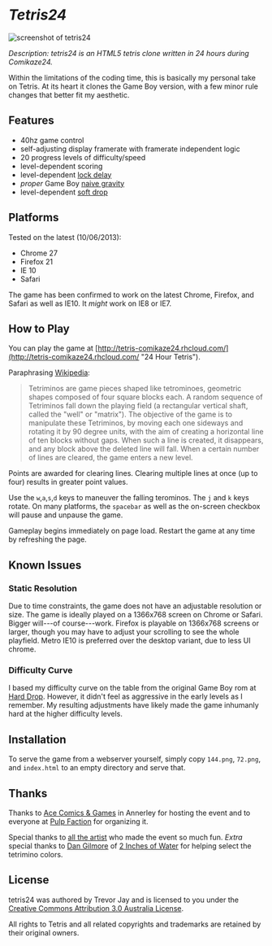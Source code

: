 # _Tetris24_

![screenshot of tetris24](http://tetris-comikaze24.rhcloud.com/screenshot.png)

_Description: tetris24 is an HTML5 tetris clone written in 24 hours during Comikaze24._

Within the limitations of the coding time, this is basically my personal take on Tetris. At its heart it clones the Game Boy version, with a few minor rule changes that better fit my aesthetic.

## Features

- 40hz game control
- self-adjusting display framerate with framerate independent logic
- 20 progress levels of difficulty/speed
- level-dependent scoring
- level-dependent [lock delay](http://harddrop.com/wiki/Lock_delay "Lock delay - Hard Drop - Tetris Wiki")
- *proper* Game Boy [naive gravity](http://harddrop.com/wiki/Line_clear#Line_clear_gravity "Line clear - Hard Drop - Tetris Wiki")
- level-dependent [soft drop](http://harddrop.com/wiki/Drop#Soft_drop "Drop - Hard Drop - Tetris Wiki")

## Platforms

Tested on the latest (10/06/2013):

- Chrome 27
- Firefox 21
- IE 10 
- Safari 

The game has been confirmed to work on the latest Chrome, Firefox, and Safari as well as IE10. It *might* work on IE8 or IE7.

## How to Play

You can play the game at [http://tetris-comikaze24.rhcloud.com/](http://tetris-comikaze24.rhcloud.com/ "24 Hour Tetris"). 

Paraphrasing [Wikipedia](http://en.wikipedia.org/wiki/Tetris "Tetris - Wikipedia, the free encyclopedia"):

>Tetriminos are game pieces shaped like tetrominoes, geometric shapes composed of four square blocks each. A random sequence of Tetriminos fall down the playing field (a rectangular vertical shaft, called the "well" or "matrix"). The objective of the game is to manipulate these Tetriminos, by moving each one sideways and rotating it by 90 degree units, with the aim of creating a horizontal line of ten blocks without gaps. When such a line is created, it disappears, and any block above the deleted line will fall. When a certain number of lines are cleared, the game enters a new level. 

Points are awarded for clearing lines. Clearing multiple lines at once (up to four) results in greater point values.

Use the `w`,`a`,`s`,`d` keys to maneuver the falling terominos. The `j` and `k` keys rotate. On many platforms, the `spacebar` as well as the on-screen checkbox will pause and unpause the game.

Gameplay begins immediately on page load. Restart the game at any time by refreshing the page.

## Known Issues

### Static Resolution

Due to time constraints, the game does not have an adjustable resolution or size. The game is ideally played on a 1366x768 screen on Chrome or Safari. Bigger will---of course---work. Firefox is playable on 1366x768 screens or larger, though you may have to adjust your scrolling to see the whole playfield. Metro IE10 is preferred over the desktop variant, due to less UI chrome.

### Difficulty Curve

I based my difficulty curve on the table from the original Game Boy rom at [Hard Drop](http://harddrop.com/wiki/Tetris_(Game_Boy) "Tetris (Game Boy) - Hard Drop - Tetris Wiki"). However, it didn't feel as aggressive in the early levels as I remember. My resulting adjustments have likely made the game inhumanly hard at the higher difficulty levels.

## Installation

To serve the game from a webserver yourself, simply copy `144.png`, `72.png`, and `index.html` to an empty directory and serve that.

## Thanks

Thanks to [Ace Comics & Games](http://acecomics.com.au/annerley.html "Ace Comics & Games") in Annerley for hosting the event and to everyone at [Pulp Faction](http://pulpfaction.net/ "Pulp Faction") for organizing it.

Special thanks to [all the artist](https://vimeo.com/68030029 "24 hour comic challenge Brisbane timelapse") who made the event so much fun. *Extra* special thanks to [Dan Gilmore](http://www.2inchesofwater.com/ "2 Inches of Water") of [2 Inches of Water](http://www.2inchesofwater.com/ "2 Inches of Water") for helping select the tetrimino colors.

## License

tetris24 was authored by Trevor Jay and is licensed to you under the [Creative Commons Attribution 3.0 Australia License](http://creativecommons.org/licenses/by/3.0/au/deed.en_GB "Creative Commons - Attribution 3.0 Australia - CC BY 3.0 AU"). 

All rights to Tetris and all related copyrights and trademarks are retained by their original owners.
